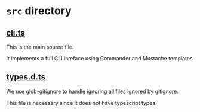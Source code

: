 # `src` directory

## [cli.ts](/src/cli.ts)

This is the main source file.

It implements a full CLI inteface using Commander and Mustache templates.
## [types.d.ts](/src/types.d.ts)

We use glob-gitignore to handle ignoring all files ignored by gitignore.

This file is necessary since it does not have typescript types.
